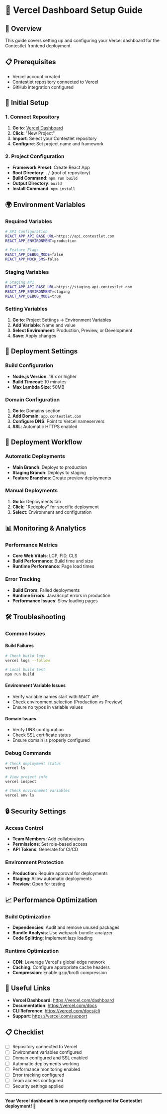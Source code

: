 # 🎯 Vercel Dashboard Setup Guide

## 🚀 **Overview**
This guide covers setting up and configuring your Vercel dashboard for the Contestlet frontend deployment.

## 📋 **Prerequisites**
- Vercel account created
- Contestlet repository connected to Vercel
- GitHub integration configured

## 🔧 **Initial Setup**

### **1. Connect Repository**
1. **Go to**: [Vercel Dashboard](https://vercel.com/dashboard)
2. **Click**: "New Project"
3. **Import**: Select your Contestlet repository
4. **Configure**: Set project name and framework

### **2. Project Configuration**
- **Framework Preset**: Create React App
- **Root Directory**: `./` (root of repository)
- **Build Command**: `npm run build`
- **Output Directory**: `build`
- **Install Command**: `npm install`

## 🌍 **Environment Variables**

### **Required Variables**
```bash
# API Configuration
REACT_APP_API_BASE_URL=https://api.contestlet.com
REACT_APP_ENVIRONMENT=production

# Feature Flags
REACT_APP_DEBUG_MODE=false
REACT_APP_MOCK_SMS=false
```

### **Staging Variables**
```bash
# Staging API
REACT_APP_API_BASE_URL=https://staging-api.contestlet.com
REACT_APP_ENVIRONMENT=staging
REACT_APP_DEBUG_MODE=true
```

### **Setting Variables**
1. **Go to**: Project Settings → Environment Variables
2. **Add Variable**: Name and value
3. **Select Environment**: Production, Preview, or Development
4. **Save**: Apply changes

## 🚀 **Deployment Settings**

### **Build Configuration**
- **Node.js Version**: 18.x or higher
- **Build Timeout**: 10 minutes
- **Max Lambda Size**: 50MB

### **Domain Configuration**
1. **Go to**: Domains section
2. **Add Domain**: `app.contestlet.com`
3. **Configure DNS**: Point to Vercel nameservers
4. **SSL**: Automatic HTTPS enabled

## 🔄 **Deployment Workflow**

### **Automatic Deployments**
- **Main Branch**: Deploys to production
- **Staging Branch**: Deploys to staging
- **Feature Branches**: Create preview deployments

### **Manual Deployments**
1. **Go to**: Deployments tab
2. **Click**: "Redeploy" for specific deployment
3. **Select**: Environment and configuration

## 📊 **Monitoring & Analytics**

### **Performance Metrics**
- **Core Web Vitals**: LCP, FID, CLS
- **Build Performance**: Build time and size
- **Runtime Performance**: Page load times

### **Error Tracking**
- **Build Errors**: Failed deployments
- **Runtime Errors**: JavaScript errors in production
- **Performance Issues**: Slow loading pages

## 🛠️ **Troubleshooting**

### **Common Issues**

#### **Build Failures**
```bash
# Check build logs
vercel logs --follow

# Local build test
npm run build
```

#### **Environment Variable Issues**
- Verify variable names start with `REACT_APP_`
- Check environment selection (Production vs Preview)
- Ensure no typos in variable values

#### **Domain Issues**
- Verify DNS configuration
- Check SSL certificate status
- Ensure domain is properly configured

### **Debug Commands**
```bash
# Check deployment status
vercel ls

# View project info
vercel inspect

# Check environment variables
vercel env ls
```

## 🔒 **Security Settings**

### **Access Control**
- **Team Members**: Add collaborators
- **Permissions**: Set role-based access
- **API Tokens**: Generate for CI/CD

### **Environment Protection**
- **Production**: Require approval for deployments
- **Staging**: Allow automatic deployments
- **Preview**: Open for testing

## 📈 **Performance Optimization**

### **Build Optimization**
- **Dependencies**: Audit and remove unused packages
- **Bundle Analysis**: Use webpack-bundle-analyzer
- **Code Splitting**: Implement lazy loading

### **Runtime Optimization**
- **CDN**: Leverage Vercel's global edge network
- **Caching**: Configure appropriate cache headers
- **Compression**: Enable gzip/brotli compression

## 🔗 **Useful Links**

- **Vercel Dashboard**: https://vercel.com/dashboard
- **Documentation**: https://vercel.com/docs
- **CLI Reference**: https://vercel.com/docs/cli
- **Support**: https://vercel.com/support

## 📋 **Checklist**

- [ ] Repository connected to Vercel
- [ ] Environment variables configured
- [ ] Domain configured and SSL enabled
- [ ] Automatic deployments working
- [ ] Performance monitoring enabled
- [ ] Error tracking configured
- [ ] Team access configured
- [ ] Security settings applied

---

**Your Vercel dashboard is now properly configured for Contestlet deployment! 🚀**
